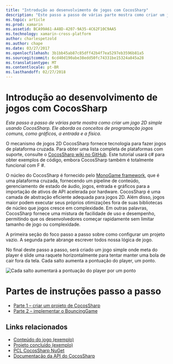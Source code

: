 ```yaml
---
title: "Introdução ao desenvolvimento de jogos com CocosSharp"
description: "Este passo a passo de várias parte mostra como criar um jogo 2D simple usando CocosSharp. Ele aborda os conceitos de programação jogos comuns, como gráficos, a entrada e a física."
ms.topic: article
ms.prod: xamarin
ms.assetid: BCA99A61-A48D-4207-9A35-4C62F10C9AA5
ms.technology: xamarin-cross-platform
author: charlespetzold
ms.author: chape
ms.date: 03/27/2017
ms.openlocfilehash: 3b1bb45ab87c85dff42b4f7ea5297eb3596b81a5
ms.sourcegitcommit: 6cd40d190abe38edd50fc74331be15324a845a28
ms.translationtype: MT
ms.contentlocale: pt-BR
ms.lasthandoff: 02/27/2018
---
```

# <a name="introduction-to-game-development-with-cocossharp"></a>Introdução ao desenvolvimento de jogos com CocosSharp

_Este passo a passo de várias parte mostra como criar um jogo 2D simple usando CocosSharp. Ele aborda os conceitos de programação jogos comuns, como gráficos, a entrada e a física._

O mecanismo de jogos 2D CocosSharp fornece tecnologia para fazer jogos de plataforma cruzada. Para obter uma lista completa de plataformas com suporte, consulte o [CocosSharp wiki no GitHub](https://github.com/mono/CocosSharp/wiki). Este tutorial usará c# para obter exemplos de código, embora CocosSharp também é totalmente funcional com F #.

O núcleo do CocosSharp é fornecido pelo [MonoGame framework](http://www.monogame.net/), que é uma plataforma cruzada, fornecendo um pipeline de conteúdo, gerenciamento de estado de áudio, jogos, entrada e gráficos para a importação de ativos de API acelerada por hardware. CocosSharp é uma camada de abstração eficiente adequada para jogos 2D. Além disso, jogos maior podem executar seus próprios otimizações fora de suas bibliotecas de núcleo que jogos cresce em complexidade. Em outras palavras, CocosSharp fornece uma mistura de facilidade de uso e desempenho, permitindo que os desenvolvedores começar rapidamente sem limitar tamanho de jogo ou complexidade.

A primeira seção do foco passo a passo sobre como configurar um projeto vazio.  A segunda parte abrange escrever todos nossa lógica de jogo. 

No final deste passo a passo, será criado um jogo simple onde meta do player é slide uma raquete horizontalmente para tentar manter uma bola de cair fora da tela. Cada salto aumenta a pontuação do player, um ponto.

![](images/image1.png "Cada salto aumentará a pontuação do player por um ponto")

# <a name="walkthrough-parts"></a>Partes de instruções passo a passo

* [Parte 1 – criar um projeto de CocosSharp](~/graphics-games/cocossharp/first-game/part1.md)
* [Parte 2 – implementar o BouncingGame](~/graphics-games/cocossharp/first-game/part2.md)

## <a name="related-links"></a>Links relacionados

- [Conteúdo do jogo (exemplo)](https://github.com/xamarin/mobile-samples/blob/master/BouncingGame/Resources/Content.zip?raw=true)
- [Projeto concluído (exemplo)](https://developer.xamarin.com/samples/mobile/BouncingGame/)
- [PCL CocosSharp NuGet](http://www.nuget.org/packages/CocosSharp.PCL.Shared/)
- [Documentação da API do CocosSharp](http://developer.xamarin.comhttps://developer.xamarin.com/api/namespace/CocosSharp/)
